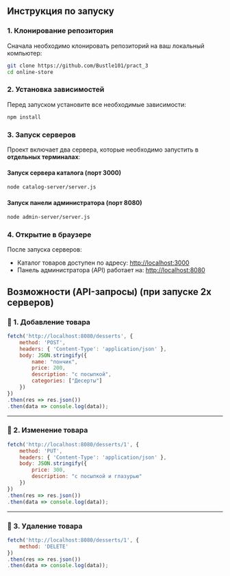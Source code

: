 
## Инструкция по запуску

### **1. Клонирование репозитория**
Сначала необходимо клонировать репозиторий на ваш локальный компьютер:
```sh
git clone https://github.com/Bustle101/pract_3
cd online-store
```
### **2. Установка зависимостей**
Перед запуском установите все необходимые зависимости:
```sh
npm install
```

### **3. Запуск серверов**
Проект включает два сервера, которые необходимо запустить в **отдельных терминалах**:

#### Запуск сервера каталога (порт 3000)
```sh
node catalog-server/server.js
```

#### Запуск панели администратора (порт 8080)
```sh
node admin-server/server.js
```

### **4. Открытие в браузере**
После запуска серверов:
- Каталог товаров доступен по адресу: [http://localhost:3000](http://localhost:3000)
- Панель администратора (API) работает на: [http://localhost:8080](http://localhost:8080)

## Возможности (API-запросы) (при запуске 2х серверов)

### 🔹 1. Добавление товара 
```javascript
fetch('http://localhost:8080/desserts', {
    method: 'POST',
    headers: { 'Content-Type': 'application/json' },
    body: JSON.stringify({
        name: "пончик",
        price: 200,
        description: "с посыпкой",
        categories: ["Десерты"]
    })
})
.then(res => res.json())
.then(data => console.log(data));

```

---
### 🔹 2. Изменение товара 
```javascript
fetch('http://localhost:8080/desserts/1', {
    method: 'PUT',
    headers: { 'Content-Type': 'application/json' },
    body: JSON.stringify({
        price: 300,
        description: "с посыпкой и глазурью"
    })
})
.then(res => res.json())
.then(data => console.log(data));

```

---
### 🔹 3. Удаление товара 
```javascript
fetch('http://localhost:8080/desserts/1', {
    method: 'DELETE'
})
.then(res => res.json())
.then(data => console.log(data));

```
